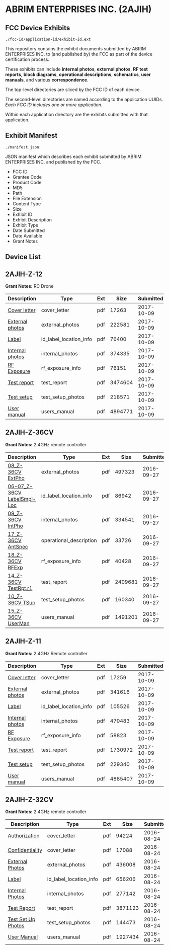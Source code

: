 # ABRIM ENTERPRISES INC. (2AJIH)
## FCC Device Exhibits

```
./fcc-id/application-id/exhibit-id.ext
```

This repository contains the exhibit documents submitted by ABRIM ENTERPRISES INC. to (and published by) the FCC as part of the device certification process.

These exhibits can include **internal photos**, **external photos**, **RF test reports**, **block diagrams**, **operational descriptions**, **schematics**, **user manuals**, and various **correspondence**.

The top-level directories are sliced by the FCC ID of each device.

The second-level directories are named according to the application UUIDs. *Each FCC ID includes one or more application.*

Within each application directory are the exhibits submitted with that application. 

## Exhibit Manifest

```
./manifest.json
```

JSON manifest which describes each exhibit submitted by ABRIM ENTERPRISES INC. and published by the FCC.

- FCC ID
- Grantee Code
- Product Code
- MD5
- Path
- File Extension
- Content Type
- Size
- Exhibit ID
- Exhibit Description
- Exhibit Type
- Date Submitted
- Date Available
- Grant Notes

## Device List
## 2AJIH-Z-12
**Grant Notes:** RC Drone

| Description | Type | Ext | Size | Submitted | Available |
| ----------- | ---- | --- | ---- | --------- | --------- |
| [Cover letter](2AJIH-Z-12/a79a26b3e072a0d345a007b278b97bee/3595431.pdf) | cover_letter | pdf | 17263 | 2017-10-09 | 2017-10-09 |
| [External photos](2AJIH-Z-12/a79a26b3e072a0d345a007b278b97bee/3595432.pdf) | external_photos | pdf | 222581 | 2017-10-09 | 2017-10-09 |
| [Label](2AJIH-Z-12/a79a26b3e072a0d345a007b278b97bee/3595433.pdf) | id_label_location_info | pdf | 76400 | 2017-10-09 | 2017-10-09 |
| [Internal photos](2AJIH-Z-12/a79a26b3e072a0d345a007b278b97bee/3595434.pdf) | internal_photos | pdf | 374335 | 2017-10-09 | 2017-10-09 |
| [RF Exposure](2AJIH-Z-12/a79a26b3e072a0d345a007b278b97bee/3595436.pdf) | rf_exposure_info | pdf | 76151 | 2017-10-09 | 2017-10-09 |
| [Test report](2AJIH-Z-12/a79a26b3e072a0d345a007b278b97bee/3595438.pdf) | test_report | pdf | 3474604 | 2017-10-09 | 2017-10-09 |
| [Test setup](2AJIH-Z-12/a79a26b3e072a0d345a007b278b97bee/3595439.pdf) | test_setup_photos | pdf | 218571 | 2017-10-09 | 2017-10-09 |
| [User manual](2AJIH-Z-12/a79a26b3e072a0d345a007b278b97bee/3595440.pdf) | users_manual | pdf | 4894771 | 2017-10-09 | 2017-10-09 |
## 2AJIH-Z-36CV
**Grant Notes:** 2.4GHz remote controller

| Description | Type | Ext | Size | Submitted | Available |
| ----------- | ---- | --- | ---- | --------- | --------- |
| [08_Z-36CV ExtPho](2AJIH-Z-36CV/705af5a38d3b2f3fa438710f5ed6f491/3148109.pdf) | external_photos | pdf | 497323 | 2016-09-27 | 2016-09-27 |
| [06-07_Z-36CV LabelSmpl-Loc](2AJIH-Z-36CV/705af5a38d3b2f3fa438710f5ed6f491/3148108.pdf) | id_label_location_info | pdf | 86942 | 2016-09-27 | 2016-09-27 |
| [09_Z-36CV IntPho](2AJIH-Z-36CV/705af5a38d3b2f3fa438710f5ed6f491/3148110.pdf) | internal_photos | pdf | 334541 | 2016-09-27 | 2016-09-27 |
| [17_Z-36CV AntSpec](2AJIH-Z-36CV/705af5a38d3b2f3fa438710f5ed6f491/3148118.pdf) | operational_description | pdf | 33726 | 2016-09-27 | 2016-09-27 |
| [18_Z-36CV RFExp](2AJIH-Z-36CV/705af5a38d3b2f3fa438710f5ed6f491/3148119.pdf) | rf_exposure_info | pdf | 40428 | 2016-09-27 | 2016-09-27 |
| [14_Z-36CV TestRpt,r1](2AJIH-Z-36CV/705af5a38d3b2f3fa438710f5ed6f491/3148115.pdf) | test_report | pdf | 2409681 | 2016-09-27 | 2016-09-27 |
| [10_Z-36CV TSup](2AJIH-Z-36CV/705af5a38d3b2f3fa438710f5ed6f491/3148111.pdf) | test_setup_photos | pdf | 160340 | 2016-09-27 | 2016-09-27 |
| [15_Z-36CV UserMan](2AJIH-Z-36CV/705af5a38d3b2f3fa438710f5ed6f491/3148116.pdf) | users_manual | pdf | 1491201 | 2016-09-27 | 2016-09-27 |
## 2AJIH-Z-11
**Grant Notes:** 2.4GHz Remote controller

| Description | Type | Ext | Size | Submitted | Available |
| ----------- | ---- | --- | ---- | --------- | --------- |
| [Cover letter](2AJIH-Z-11/053ab8c9723026181961c093e6aa178d/3595418.pdf) | cover_letter | pdf | 17259 | 2017-10-09 | 2017-10-09 |
| [External photos](2AJIH-Z-11/053ab8c9723026181961c093e6aa178d/3595419.pdf) | external_photos | pdf | 341616 | 2017-10-09 | 2017-10-09 |
| [Label](2AJIH-Z-11/053ab8c9723026181961c093e6aa178d/3595420.pdf) | id_label_location_info | pdf | 105526 | 2017-10-09 | 2017-10-09 |
| [Internal photos](2AJIH-Z-11/053ab8c9723026181961c093e6aa178d/3595421.pdf) | internal_photos | pdf | 470483 | 2017-10-09 | 2017-10-09 |
| [RF Exposure](2AJIH-Z-11/053ab8c9723026181961c093e6aa178d/3595423.pdf) | rf_exposure_info | pdf | 58823 | 2017-10-09 | 2017-10-09 |
| [Test report](2AJIH-Z-11/053ab8c9723026181961c093e6aa178d/3595425.pdf) | test_report | pdf | 1730972 | 2017-10-09 | 2017-10-09 |
| [Test setup](2AJIH-Z-11/053ab8c9723026181961c093e6aa178d/3595426.pdf) | test_setup_photos | pdf | 229340 | 2017-10-09 | 2017-10-09 |
| [User manual](2AJIH-Z-11/053ab8c9723026181961c093e6aa178d/3595427.pdf) | users_manual | pdf | 4885407 | 2017-10-09 | 2017-10-09 |
## 2AJIH-Z-32CV
**Grant Notes:** 2.4GHz remote controller

| Description | Type | Ext | Size | Submitted | Available |
| ----------- | ---- | --- | ---- | --------- | --------- |
| [Authorization](2AJIH-Z-32CV/0fc6ebeaef9971e875683e90fdeaef40/3109714.pdf) | cover_letter | pdf | 94224 | 2016-08-24 | 2016-08-28 |
| [Confidentiality](2AJIH-Z-32CV/0fc6ebeaef9971e875683e90fdeaef40/3109715.pdf) | cover_letter | pdf | 17088 | 2016-08-24 | 2016-08-28 |
| [External Photos](2AJIH-Z-32CV/0fc6ebeaef9971e875683e90fdeaef40/3109716.pdf) | external_photos | pdf | 436008 | 2016-08-24 | 2016-08-28 |
| [Label](2AJIH-Z-32CV/0fc6ebeaef9971e875683e90fdeaef40/3109718.pdf) | id_label_location_info | pdf | 656206 | 2016-08-24 | 2016-08-28 |
| [Internal Photos](2AJIH-Z-32CV/0fc6ebeaef9971e875683e90fdeaef40/3109717.pdf) | internal_photos | pdf | 277142 | 2016-08-24 | 2016-08-28 |
| [Test Report](2AJIH-Z-32CV/0fc6ebeaef9971e875683e90fdeaef40/3109722.pdf) | test_report | pdf | 3871123 | 2016-08-24 | 2016-08-28 |
| [Test Set Up Photos](2AJIH-Z-32CV/0fc6ebeaef9971e875683e90fdeaef40/3109721.pdf) | test_setup_photos | pdf | 144473 | 2016-08-24 | 2016-08-28 |
| [User Manual](2AJIH-Z-32CV/0fc6ebeaef9971e875683e90fdeaef40/3109723.pdf) | users_manual | pdf | 1927434 | 2016-08-24 | 2016-08-28 |
